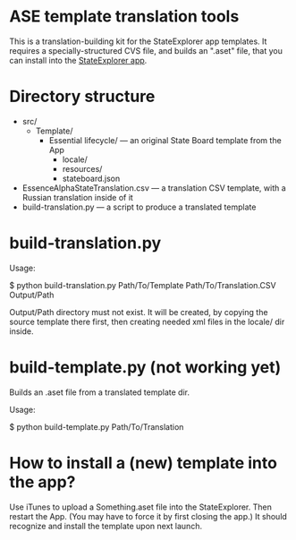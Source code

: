 ASE template translation tools
====================

This is a translation-building kit for the StateExplorer app templates. 
It requires a specially-structured CVS file, and builds an ".aset" file,
that you can install into the [StateExplorer app](http://www.ivarjacobson.com/Alpha_State_Explorer_App/).




Directory structure
===================

 - src/
    - Template/
       - Essential lifecycle/ — an original State Board template from the App
          - locale/
          - resources/
          - stateboard.json
 - EssenceAlphaStateTranslation.csv — a translation CSV template, with a Russian translation inside of it
 - build-translation.py — a script to produce a translated template


build-translation.py
====================

Usage:

  $ python build-translation.py Path/To/Template Path/To/Translation.CSV Output/Path

Output/Path directory must not exist. It will be created, by copying the source 
template there first, then creating needed xml files in the locale/ dir inside.



build-template.py (not working yet)
=================

Builds an .aset file from a translated template dir.

Usage:

  $ python build-template.py Path/To/Translation
  
  


How to install a (new) template into the app?
================================

Use iTunes to upload a Something.aset file into the StateExplorer. Then 
restart the App. (You may have to force it by first closing the app.) 
It should recognize and install the template upon next launch.

